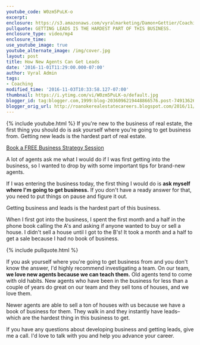 ```yaml
---
youtube_code: W0zm5PuLK-o
excerpt:
enclosure: https://s3.amazonaws.com/vyralmarketing/Damon+Gettier/Coaching/Roanoke+Real+Estate+Agent-+Solving+the+hardest+part+of+your+real+estate+career.mp4
pullquote: GETTING LEADS IS THE HARDEST PART OF THIS BUSINESS.
enclosure_type: video/mp4
enclosure_time:
use_youtube_image: true
youtube_alternate_image: /img/cover.jpg
layout: post
title: How New Agents Can Get Leads
date: '2016-11-01T11:29:00.000-07:00'
author: Vyral Admin
tags:
- Coaching
modified_time: '2016-11-03T10:33:58.127-07:00'
thumbnail: https://i.ytimg.com/vi/W0zm5PuLK-o/default.jpg
blogger_id: tag:blogger.com,1999:blog-2036096219448866576.post-749136268359141507
blogger_orig_url: http://roanokerealestatecareers.blogspot.com/2016/11/how-new-agents-can-get-leads.html
---
```

{% include youtube.html %}
If you're new to the business of real estate, the first thing you should do is ask yourself where you're going to get business from. Getting new leads is the hardest part of real estate.

<a href="http://damongettier.com/join/" target="_blank">Book a FREE Business Strategy Session</a>

A lot of agents ask me what I would do if I was first getting into the business, so I wanted to drop by with some important tips for brand-new agents.

If I was entering the business today, the first thing I would do is **ask myself where I'm going to get business.** If you don't have a ready answer for that, you need to put things on pause and figure it out.

Getting business and leads is the hardest part of this business.

When I first got into the business, I spent the first month and a half in the phone book calling the A's and asking if anyone wanted to buy or sell a house. I didn't sell a house until I got to the B's! It took a month and a half to get a sale because I had no book of business.

{% include pullquote.html %}

If you ask yourself where you're going to get business from and you don't know the answer, I'd highly recommend investigating a team. On our team, **we love new agents because we can teach them.** Old agents tend to come with old habits. New agents who have been in the business for less than a couple of years do great on our team and they sell tons of houses, and we love them.

 Newer agents are able to sell a ton of houses with us because we have a book of business for them. They walk in and they instantly have leads–which are the hardest thing in this business to get.

 If you have any questions about developing business and getting leads, give me a call. I'd love to talk with you and help you advance your career.
